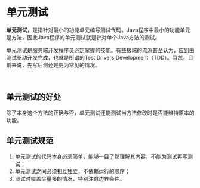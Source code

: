 # 单元测试

​	**单元测试**，是指针对最小的功能单元编写测试代码。Java程序中最小的功能单元是方法，因此Java程序的单元测试就是针对单个Java方法的测试。

​	单元测试是服务端开发程序员必定掌握的技能。有些极端的流派甚至认为，应到由测试驱动开发完成，也就是所谓的Test Drivers Development（TDD）。当然，目前来说，先写后测还是更为常见的情况。

​	



## 单元测试的好处

​	除了本身这个方法的正确与否，单元测试还能测试当方法修改时是否能维持原本的功能。





## 单元测试规范

1. 单元测试的代码本身必须简单，能够一目了然理解其内容，不能为测试再写测试；
2. 单元测试之间必须相互独立，不依赖运行的顺序；
3. 测试时覆盖尽量多的情况，特别注意边界条件。
